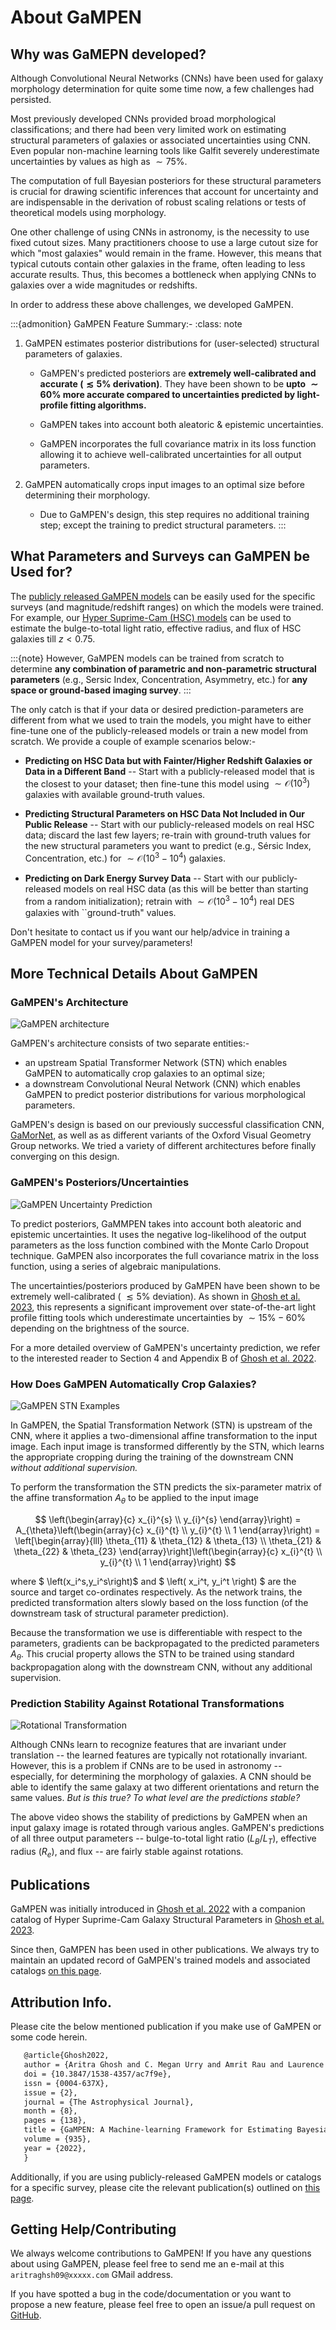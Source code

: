 # About GaMPEN

## Why was GaMEPN developed?
Although Convolutional Neural Networks (CNNs) have been used for galaxy morphology determination for quite some time now, a few challenges had persisted. 

Most previously developed CNNs provided broad morphological classifications; and there had been very limited work on estimating structural parameters of galaxies or associated uncertainties using CNN. Even popular non-machine learning tools like Galfit severely underestimate uncertainties by values as high as $\sim75\%$. 

The computation of full Bayesian posteriors for these structural parameters is crucial for drawing scientific inferences that account for uncertainty and are indispensable in the derivation of robust scaling relations or tests of theoretical models using morphology.

One other challenge of using CNNs in astronomy, is the necessity to use fixed cutout sizes. Many practitioners choose to use a large cutout size for which "most galaxies" would remain in the frame. However, this means that typical cutouts contain other galaxies in the frame, often leading to less accurate results. Thus, this becomes a bottleneck when applying CNNs to galaxies over a wide magnitudes or redshifts.

In order to address these above challenges, we developed GaMPEN.

:::{admonition} GaMPEN Feature Summary:-
:class: note

1. GaMPEN estimates posterior distributions for (user-selected) structural parameters of galaxies.

    * GaMPEN's predicted posteriors are **extremely well-calibrated and accurate ($\lesssim 5\%$ derivation)**. They have been shown to be **upto $\sim60\%$ more accurate compared to uncertainties predicted by light-profile fitting algorithms.**

    * GaMPEN takes into account both aleatoric & epistemic uncertainties.

    * GaMPEN incorporates the full covariance matrix in its loss function allowing it to achieve well-calibrated uncertainties for all output parameters.

2. GaMPEN automatically crops input images to an optimal size before determining their morphology.
    *  Due to GaMPEN's design, this step requires no additional training step; except the training to predict structural parameters.
:::

 

## What Parameters and Surveys can GaMPEN be Used for?

The [publicly released GaMPEN models](./Public_data.md) can be easily used for the specific surveys (and magnitude/redshift ranges) on which the models were trained. For example, our [Hyper Suprime-Cam (HSC) models](./Public_data.md#hsc-wide-pdr2-galaxies) can be used to estimate the bulge-to-total light ratio, effective radius, and flux of HSC galaxies till $z < 0.75$.

:::{note}
However, GaMPEN models can be trained from scratch to determine **any combination of parametric and non-parametric structural parameters** (e.g., Sersic Index, Concentration, Asymmetry, etc.) for **any space or ground-based imaging survey**. 
:::

The only catch is that if your data or desired prediction-parameters are different from what we used to train the models, you might have to either fine-tune one of the publicly-released models or train a new model from scratch. We provide a couple of example scenarios below:-

* **Predicting on HSC Data but with Fainter/Higher Redshift Galaxies or Data in a Different Band** -- Start with a publicly-released model that is the closest to your dataset; then fine-tune this model using $\sim \mathcal{O} (10^3)$ galaxies with available ground-truth values.

* **Predicting Structural Parameters on HSC Data Not Included in Our Public Release** -- Start with our publicly-released models on real HSC data; discard the last few layers; re-train with ground-truth values for the new structural parameters you want to predict (e.g., Sérsic Index, Concentration, etc.) for  $\sim \mathcal{O} (10^3-10^4)$ galaxies.

* **Predicting on Dark Energy Survey Data** -- Start with our publicly-released models on real HSC data (as this will be better than starting from a random initialization); retrain with $\sim \mathcal{O} (10^3-10^4)$ real DES galaxies with ``ground-truth" values.

Don't hesitate to contact us if you want our help/advice in training a GaMPEN model for your survey/parameters! 

## More Technical Details About GaMPEN

### GaMPEN's Architecture

![GaMPEN architecture](../assets/GaMPEN_architecture.png "Architecture of GaMPEN")

GaMPEN's architecture consists of two separate entities:-
 * an upstream Spatial Transformer Network (STN) which enables GaMPEN to automatically crop galaxies to an optimal size;
 * a downstream Convolutional Neural Network (CNN) which enables GaMPEN to predict posterior distributions for various morphological parameters.

GaMPEN's design is based on our previously successful classification CNN, [GaMorNet](https://gamornet.readthedocs.io/en/latest/), as well as as different variants of the Oxford Visual Geometry Group networks. We tried a variety of different architectures before finally converging on this design.

### GaMPEN's Posteriors/Uncertainties
![GaMPEN Uncertainty Prediction](../assets/workflow_gampen.png "GaMPEN Uncertainty Prediction Workflow")

To predict posteriors, GaMMPEN takes into account both aleatoric and epistemic uncertainties. It uses the negative log-likelihood of the output parameters as the loss function combined with the Monte Carlo Dropout technique. GaMPEN also incorporates the full covariance matrix in the loss function, using a series of algebraic manipulations.

The uncertainties/posteriors produced by GaMPEN have been shown to be extremely well-calibrated ( $\lesssim 5\%$ deviation). As shown in [Ghosh et al. 2023](https://arxiv.org/abs/2212.00051), this represents a significant improvement over state-of-the-art light profile fitting tools which underestimate uncertainties by $\sim15\%-60\%$ depending on the brightness of the source. 

For a more detailed overview of GaMPEN's uncertainty prediction, we refer to the interested reader to Section 4 and Appendix B of [Ghosh et al. 2022](https://arxiv.org/abs/2207.05107).

### How Does GaMPEN Automatically Crop Galaxies?
![GaMPEN STN Examples](../assets/stn_examples.png "Examples of Performance of the GaMPEN Spatial Transformation Network")

In GaMPEN, the Spatial Transformation Network (STN) is upstream of the CNN, where it applies a two-dimensional affine transformation to the input image. Each input image is transformed differently by the STN, which learns the appropriate cropping during the training of the downstream CNN *without additional supervision.*

To perform the transformation the STN predicts the six-parameter matrix of the affine transformation $A_{\theta}$ to be applied to the input image

$$ 
    \left(\begin{array}{c}
    x_{i}^{s} \\
    y_{i}^{s}
    \end{array}\right) = A_{\theta}\left(\begin{array}{c}
    x_{i}^{t} \\
    y_{i}^{t} \\
    1
    \end{array}\right) 
    = \left[\begin{array}{lll}
    \theta_{11} & \theta_{12} & \theta_{13} \\
    \theta_{21} & \theta_{22} & \theta_{23}
    \end{array}\right]\left(\begin{array}{c}
    x_{i}^{t} \\
    y_{i}^{t} \\
    1
    \end{array}\right)
$$

where $ \left(x_i^s,y_i^s\right)$ and $ \left( x_i^t, y_i^t \right) $ are the source and target co-ordinates respectively. As the network trains, the predicted transformation alters slowly based on the loss function (of the downstream task of structural parameter prediction).

Because the transformation we use is differentiable with respect to the parameters, 
gradients can be backpropagated to the predicted parameters $A_{\theta}$. This crucial property allows the STN to be trained using standard backpropagation along with the downstream CNN, without any additional supervision.



### Prediction Stability Against Rotational Transformations
![Rotational Transformation](./../assets/real_data_gampen_video.gif "Rotational Transformation")

Although CNNs learn to recognize features that are 
invariant under translation -- the learned features are typically not rotationally
invariant. However, this is a problem if CNNs are to be used in astronomy -- especially,
for determining the morphology of galaxies. A CNN should be able to identify the same 
galaxy at two different orientations and return the same values. *But is this true? To what level are the predictions stable?*

The above video shows the stability of predictions by GaMPEN when an input galaxy image
is rotated through various angles. GaMPEN's predictions of all three 
output parameters -- bulge-to-total light ratio ($L_B/L_T$), effective radius ($R_e$),
and flux -- are fairly stable against rotations.


## Publications
GaMPEN was initially introduced in [Ghosh et al. 2022](https://iopscience.iop.org/article/10.3847/1538-4357/ac7f9e) with a companion catalog of Hyper Suprime-Cam Galaxy Structural Parameters in [Ghosh et al. 2023](https://doi.org/10.3847/1538-4357/ac7f9e).

Since then, GaMPEN has been used in other publications. We always try to maintain an updated record of GaMPEN's trained models and associated catalogs [on this page](./Public_data.md).


## Attribution Info.

Please cite the below mentioned publication if you make use of GaMPEN or some code herein.

```tex
   @article{Ghosh2022,
   author = {Aritra Ghosh and C. Megan Urry and Amrit Rau and Laurence Perreault-Levasseur and Miles Cranmer and Kevin Schawinski and Dominic Stark and Chuan Tian and Ryan Ofman and Tonima Tasnim Ananna and Connor Auge and Nico Cappelluti and David B. Sanders and Ezequiel Treister},
   doi = {10.3847/1538-4357/ac7f9e},
   issn = {0004-637X},
   issue = {2},
   journal = {The Astrophysical Journal},
   month = {8},
   pages = {138},
   title = {GaMPEN: A Machine-learning Framework for Estimating Bayesian Posteriors of Galaxy Morphological Parameters},
   volume = {935},
   year = {2022},
   }
```

Additionally, if you are using publicly-released GaMPEN models or catalogs for a specific survey, please cite the relevant publication(s) outlined on [this page](./Public_data.md).


## Getting Help/Contributing

We always welcome contributions to GaMPEN! If you have any questions about using GaMPEN, please feel free to send me an e-mail at this ``aritraghsh09@xxxxx.com`` GMail address.

If you have spotted a bug in the code/documentation or you want to propose a new feature, please feel free to open an issue/a pull request on [GitHub](https://github.com/aritraghsh09/GaMPEN).